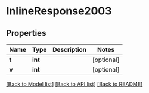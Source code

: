 # InlineResponse2003

## Properties
Name | Type | Description | Notes
------------ | ------------- | ------------- | -------------
**t** | **int** |  | [optional] 
**v** | **int** |  | [optional] 

[[Back to Model list]](../README.md#documentation-for-models) [[Back to API list]](../README.md#documentation-for-api-endpoints) [[Back to README]](../README.md)


